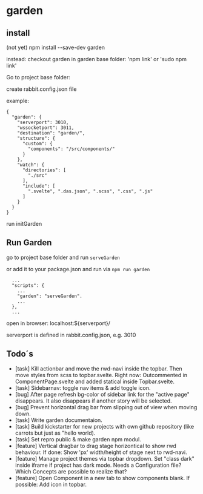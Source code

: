 # garden

## install 
(not yet) npm install --save-dev garden

instead:
checkout garden
in garden base folder: 'npm link' or 'sudo npm link'

Go to project base folder:

create rabbit.config.json file

example:
```
{
  "garden": {
    "serverport": 3010,
    "wssocketport": 3011,
    "destination": "garden/",
    "structure": {
      "custom": {
        "components": "/src/components/"
      }
    },
    "watch": {
      "directories": [
        "./src"
      ],
      "include": [
        ".svelte", ".das.json", ".scss", ".css", ".js"
      ]
    }
  }
}
```

run initGarden


## Run Garden

go to project base folder and run `serveGarden`

or add it to your package.json and run via `npm run garden`
```
  ...
  "scripts": {
    ...
    "garden": "serveGarden".
    ...
  },
  ...
```

open in browser: localhost:${serverport}/ 

serverport is defined in rabbit.config.json, e.g. 3010


## Todo´s

* [task] Kill actionbar and move the rwd-navi inside the topbar. Then move styles from scss to topbar.svelte. Right now: Outcommented in ComponentPage.svelte and added statical inside Topbar.svelte.
* [task] Sidebarnav: toggle nav items & add toggle icon.
* [bug] After page refresh bg-color of sidebar link for the "active page" disappears. It also disappears if another story will be selected.
* [bug] Prevent horizontal drag bar from slipping out of view when moving down.
* [task] Write garden documentaion.
* [task] Build kickstarter for new projects with own github repository (like carrots but just as "hello world).
* [task] Set repro public & make garden npm modul.
* [feature] Vertical dragbar to drag stage horizontical to show rwd behaviour. If done: Show 'px' width/height of stage next to rwd-navi.
* [feature] Manage project themes via topbar dropdown. Set "class dark" inside iframe if project has dark mode. Needs a Configuration file? Which Concepts are possible to realize that?
* [feature] Open Component in a new tab to show components blank. If possible: Add icon in topbar.
